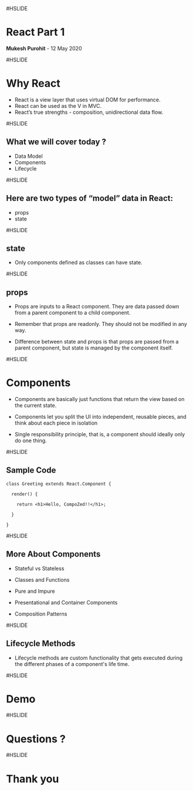 #HSLIDE

# React Part 1

<span class="primary"><strong>Mukesh Purohit</strong></span> - 12 May 2020
 
#HSLIDE

# Why React

- React is a view layer that uses virtual DOM for performance.<!-- .element: class="fragment" -->
- React can be used as the V in MVC.<!-- .element: class="fragment" -->
- React’s true strengths - composition, unidirectional data flow.<!-- .element: class="fragment" -->


#HSLIDE

## What we will cover today ?
- Data Model <!-- .element: class="fragment" -->
- Components<!-- .element: class="fragment" -->
- Lifecycle<!-- .element: class="fragment" -->


#HSLIDE

## Here are two types of “model” data in React:

- props<!-- .element: class="fragment" -->
- state<!-- .element: class="fragment" -->

#HSLIDE

## state

- Only components defined as classes can have state.<!-- .element: class="fragment" -->

#HSLIDE

## props

- Props are inputs to a React component. They are data passed down from a parent component to a child component. <!-- .element: class="fragment" -->

- Remember that props are readonly. They should not be modified in any way.<!-- .element: class="fragment" -->

- Difference between state and props is that props are passed from a parent component, but state is managed by the component itself.<!-- .element: class="fragment" -->

#HSLIDE
# Components

- Components are basically just functions that return the view based on the current state.<!-- .element: class="fragment" -->

- Components let you split the UI into independent, reusable pieces, and think about each piece in isolation<!-- .element: class="fragment" -->

- Single responsibility principle, that is, a component should ideally only do one thing.<!-- .element: class="fragment" -->


#HSLIDE
## Sample Code

```
class Greeting extends React.Component {

  render() {
  
    return <h1>Hello, CompoZed!!</h1>;
    
  }
  
}
```

#HSLIDE
## More About Components

- Stateful vs Stateless<!-- .element: class="fragment" -->

- Classes and Functions<!-- .element: class="fragment" -->

- Pure and Impure<!-- .element: class="fragment" -->

- Presentational and Container Components<!-- .element: class="fragment" -->

- Composition Patterns<!-- .element: class="fragment" -->

#HSLIDE
## Lifecycle Methods

- Lifecycle methods are custom functionality that gets executed during the different phases of a component's life time.

#HSLIDE

# Demo

#HSLIDE

# Questions ?

#HSLIDE

# Thank you
